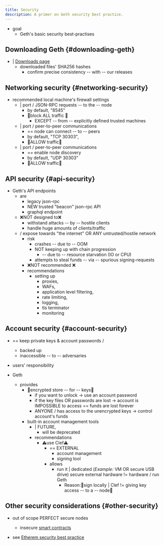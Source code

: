 ```yaml
---
title: Security
description: A primer on Geth security best practice.
---
```


* goal
  * Geth's basic security best-practises 

## Downloading Geth {#downloading-geth}

* | [Downloads page](/downloads) 
  * downloaded files' SHA256 hashes
    * confirm precise consistency -- with -- our releases

## Networking security {#networking-security}

* recommended local machine's firewall settings
  - | port / JSON-RPC requests -- to the -- node
    - by default, "8545"
    - 👀block ALL traffic 👀
      - EXCEPT -- from -- explicitly defined trusted machines
  - | port / peer-to-peer communications
    - == node can connect -- to -- peers
    - by default, "TCP 30303",
    - 👀ALLOW traffic👀
  - | port / peer-to-peer communications
    - == enable node discovery 
    - by default, "UDP 30303"
    - 👀ALLOW traffic👀

## API security {#api-security}

* Geth's API endpoints
  * are
    * legacy json-rpc
    * NEW trusted "beacon" json-rpc API
    * graphql endpoint
  * ❌NOT designed to❌
    * withstand attacks -- by -- hostile clients
    * handle huge amounts of clients/traffic 
  * / expose towards "the internet" OR ANY untrusted/hostile network
    * risk
      * crashes -- due to -- OOM
      * NOT keeping up with chain progression
        * -- due to -- resource starvation (IO or CPU)
      * attempts to steal funds -- via -- spurious signing-requests
    * ❌NOT recommended ❌
    * recommendations
      * setting up
        * proxies,
        * WAFs,
        * application level filtering,
        * rate limiting,
        * logging,
        * tls terminator
        * monitoring

## Account security {#account-security}

* == keep private keys & account passwords / 
  * backed up
  * inaccessible -- to -- adversaries

* users' responsibility

* Geth
  * provides
    * 👀encrypted store -- for -- keys👀
      * if you want to unlock -> use an account password
      * if the key files OR passwords are lost -> account is IMPOSSIBLE to access == funds are lost forever
      * ANYONE / has access to the unencrypted keys -> control account's funds
    * built-in account management tools
      * | FUTURE,
        * will be deprecated
      * recommendations
        * ⚠️use Clef⚠️
          * == EXTERNAL 
            * account management
            * signing tool
          * allows
            * run it | dedicated (_Example:_ VM OR secure USB drive) secure external hardware != hardware / run Geth 
              * Reason:🧠sign locally | Clef != giving key access -- to a -- node🧠

## Other security considerations {#other-security}

* out of scope PERFECT secure nodes
  * insecure [smart contracts ](https://ethereum.org/en/developers/docs/smart-contracts/security)

* see [Etherem security best practice](https://ethereum.org/en/security) 
